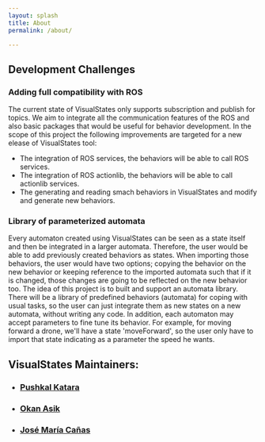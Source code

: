 ```yaml
---
layout: splash
title: About
permalink: /about/

---
```


## Development Challenges

### Adding full compatibility with ROS

The current state of VisualStates only supports subscription and publish for topics. 
We aim to integrate all the communication features of the ROS and also basic packages that would be useful
for behavior development. In the scope of this project the following improvements are targeted for a new
elease of VisualStates tool:

* The integration of ROS services, the behaviors will be able to call ROS services.
* The integration of ROS actionlib, the behaviors will be able to call actionlib services.
* The generating and reading smach behaviors in VisualStates and modify and generate new behaviors.

### Library of parameterized automata

Every automaton created using VisualStates can be seen as a state itself and then be integrated in a larger
automata. Therefore, the user would be able to add previously created behaviors as states. When importing
those behaviors, the user would have two options; copying the behavior on the new behavior or keeping
reference to the imported automata such that if it is changed, those changes are going to be reflected 
on the new behavior too. The idea of this project is to built and support an automata library. There will 
be a library of predefined behaviors (automata) for coping with usual tasks, so the user can just integrate
them as new states on a new automata, without writing any code. In addition, each automaton may accept 
parameters to fine tune its behavior. For example, for moving forward a drone, we'll have a state 'moveForward', 
so the user only have to import that state indicating as a parameter the speed he wants.

## VisualStates Maintainers:

+ ### [Pushkal Katara](https://github.com/pushkalkatara) 

+ ### [Okan Asik](https://github.com/okanasik)

+ ### [José María Cañas](https://github.com/jmplaza)
